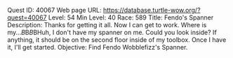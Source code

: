 Quest ID: 40067
Web page URL: https://database.turtle-wow.org/?quest=40067
Level: 54
Min Level: 40
Race: 589
Title: Fendo's Spanner
Description: Thanks for getting it all. Now I can get to work. Where is my...$B$B<Fendo looks around.>$B$BHuh, I don't have my spanner on me. Could you look inside? If anything, it should be on the second floor inside of my toolbox. Once I have it, I'll get started.
Objective: Find Fendo Wobblefizz's Spanner.
